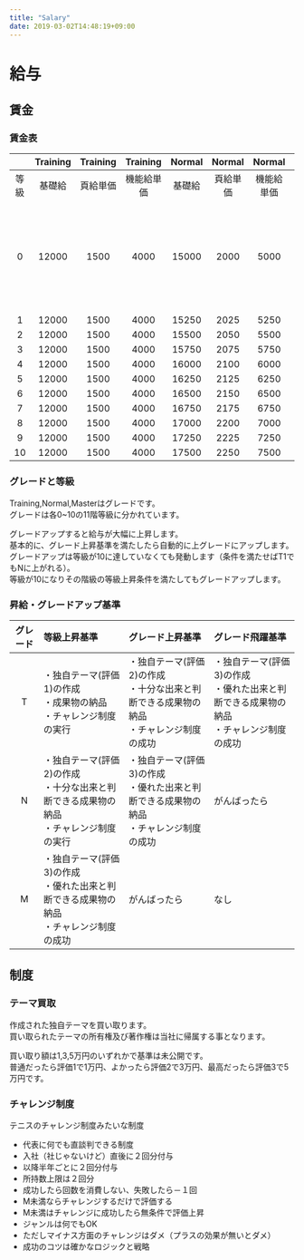 ```yaml
---
title: "Salary"
date: 2019-03-02T14:48:19+09:00
---
```


# 給与

## 賃金

### 賃金表

| |Training|Training|Training|Normal|Normal|Normal|Master|Master|Master|Boss|
|:---:|:---:|:---:|:---:|:---:|:---:|:---:|:---:|:---:|:---:|:---:|
| 等級  |	基礎給 |頁給単価|機能給単価|基礎給|頁給単価|機能給単価|	基礎給|	頁給単価|テーマ提供給|全て|	  
|0	 |12000	|1500 |4000	|15000|2000	|5000|40%|0%|20.0%|応相談（パートナーとして扱う）|  
|1 	 |12000	|1500 |4000	|15250	|2025 |5250	|41%|0%	|20.5%||	
|2 	 |12000	|1500 |4000	|15500	|2050 |5500	|42%|0%	|21.0%||	
|3 	 |12000	|1500 |4000	|15750	|2075 |5750	|43%|0%	|21.5%||	
|4 	 |12000	|1500 |4000	|16000	|2100 |6000	|44%|0%	|22.0%||	
|5 	 |12000	|1500 |4000	|16250	|2125 |6250	|45%|0%	|22.5%||	
|6 	 |12000	|1500 |4000	|16500	|2150 |6500	|46%|0%	|23.0%||	
|7 	 |12000	|1500 |4000	|16750	|2175 |6750	|47%|0%	|23.5%||	
|8	 |12000	|1500 |4000	|17000	|2200 |7000	|48%|0%	|24.0%||	
|9	 |12000	|1500 |4000	|17250	|2225 |7250	|49%|0%	|24.5%||	
|10  |12000	|1500 |4000	|17500	|2250 |7500	|50% |0%|25.0%||	


### グレードと等級


Training,Normal,Masterはグレードです。  
グレードは各0~10の11階等級に分かれています。  

グレードアップすると給与が大幅に上昇します。  
基本的に、グレード上昇基準を満たしたら自動的に上グレードにアップします。  
グレードアップは等級が10に達していなくても発動します（条件を満たせばT1でもNに上がれる）。  
等級が10になりその階級の等級上昇条件を満たしてもグレードアップします。 



### 昇給・グレードアップ基準

|グレード|等級上昇基準|グレード上昇基準|グレード飛躍基準|
|:---:|:---|:---|:---|
|T|・独自テーマ(評価1)の作成<br>・成果物の納品<br>・チャレンジ制度の実行 | ・独自テーマ(評価2)の作成<br>・十分な出来と判断できる成果物の納品<br>・チャレンジ制度の成功 | ・独自テーマ(評価3)の作成<br>・優れた出来と判断できる成果物の納品<br>・チャレンジ制度の成功 |
|N|・独自テーマ(評価2)の作成<br>・十分な出来と判断できる成果物の納品<br>・チャレンジ制度の実行 | ・独自テーマ(評価3)の作成<br>・優れた出来と判断できる成果物の納品<br>・チャレンジ制度の成功 | がんばったら |
|M|・独自テーマ(評価3)の作成<br>・優れた出来と判断できる成果物の納品<br>・チャレンジ制度の成功 | がんばったら | なし |



## 制度
### テーマ買取

作成された独自テーマを買い取ります。  
買い取られたテーマの所有権及び著作権は当社に帰属する事となります。  

買い取り額は1,3,5万円のいずれかで基準は未公開です。  
普通だったら評価1で1万円、よかったら評価2で3万円、最高だったら評価3で5万円です。

### チャレンジ制度

テニスのチャレンジ制度みたいな制度

- 代表に何でも直談判できる制度
- 入社（社じゃないけど）直後に２回分付与
- 以降半年ごとに２回分付与
- 所持数上限は２回分
- 成功したら回数を消費しない、失敗したら－１回
- M未満ならチャレンジするだけで評価する
- M未満はチャレンジに成功したら無条件で評価上昇 
- ジャンルは何でもOK
- ただしマイナス方面のチャレンジはダメ（プラスの効果が無いとダメ）
- 成功のコツは確かなロジックと戦略